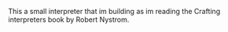 This a small interpreter that im building as im reading the Crafting interpreters book by Robert Nystrom.

